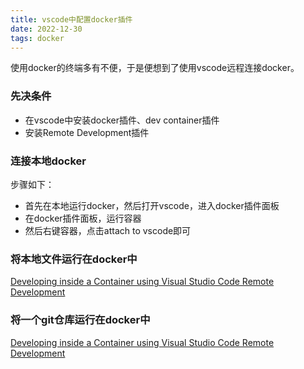 ```yaml
---
title: vscode中配置docker插件
date: 2022-12-30
tags: docker
---
```


使用docker的终端多有不便，于是便想到了使用vscode远程连接docker。

### 先决条件

- 在vscode中安装docker插件、dev container插件
- 安装Remote Development插件

### 连接本地docker

步骤如下：
- 首先在本地运行docker，然后打开vscode，进入docker插件面板
- 在docker插件面板，运行容器
- 然后右键容器，点击attach to vscode即可

### 将本地文件运行在docker中

[Developing inside a Container using Visual Studio Code Remote Development](https://code.visualstudio.com/docs/devcontainers/containers#_quick-start-open-an-existing-folder-in-a-container)

### 将一个git仓库运行在docker中

[Developing inside a Container using Visual Studio Code Remote Development](https://code.visualstudio.com/docs/devcontainers/containers#_quick-start-open-a-git-repository-or-github-pr-in-an-isolated-container-volume)